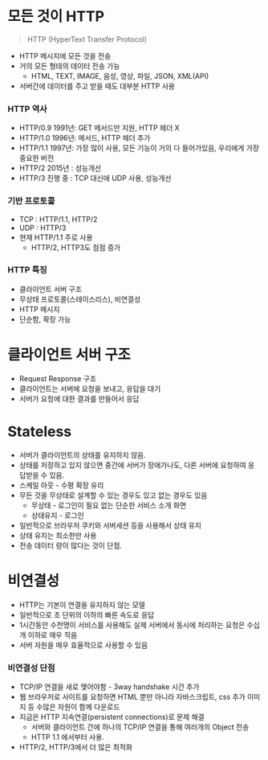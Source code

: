 # 모든 것이 HTTP
> HTTP (HyperText Transfer Protocol)
* HTTP 메시지에 모든 것을 전송
* 거의 모든 형태의 데이터 전송 가능
	* HTML, TEXT, IMAGE, 음성, 영상, 파일, JSON, XML(API)
* 서버간에 데이터를 주고 받을 때도 대부분 HTTP 사용

### HTTP 역사 
* HTTP/0.9 1991년: GET 메서드만 지원, HTTP 헤더 X
* HTTP/1.0 1996년: 메서드, HTTP 헤더 추가
* HTTP/1.1 1997년: 가장 많이 사용, 모든 기능이 거의 다 들어가있음, 우리에게 가장 중요한 버전
* HTTP/2 2015년 : 성능개선
* HTTP/3 진행 중 : TCP 대신에 UDP 사용, 성능개선

### 기반 프로토콜 
* TCP : HTTP/1.1, HTTP/2
* UDP : HTTP/3
* 현재 HTTP/1.1 주로 사용
	* HTTP/2, HTTP3도 점점 증가 

### HTTP 특징
* 클라이언트 서버 구조
* 무상태 프로토콜(스테이스리스), 비연결성
* HTTP 메시지
* 단순함, 확장 가능

# 클라이언트 서버 구조 
* Request Response 구조 
* 클라이언트는 서버에 요청을 보내고, 응답을 대기
* 서버가 요청에 대한 결과를 만들어서 응답

# Stateless
* 서버가 클라이언트의 상태를 유지하지 않음.
* 상태를 저장하고 있지 않으면 중간에 서버가 장애가나도, 다른 서버에 요청하여 응답받을 수 있음.
* 스케일 아웃 - 수평 확장 유리 
* 무든 것을 무상태로 설계할 수 있는 경우도 있고 없는 경우도 있음
	* 무상태 - 로그인이 필요 없는 단순한 서비스 소개 화면
	* 상태유지 - 로그인
* 일반적으로 브라우저 쿠키와 서버세션 등을 사용해서 상태 유지
* 상태 유지는 최소한만 사용
* 전송 데이터 량이 많다는 것이 단점.

# 비연결성
* HTTP는 기본이 연결을 유지하지 않는 모델
* 일반적으로 초 단위의 이하의 빠른 속도로 응답
* 1시간동안 수천명이 서비스를 사용해도 실제 서버에서 동시에 처리하는 요청은 수십개 이하로 매우 작음
* 서버 자원을 매우 효율적으로 사용할 수 있음

### 비연결성 단점
* TCP/IP 연결을 새로 맺어야함 - 3way handshake 시간 추가 
* 웹 브라우저로 사이트를 요청하면 HTML 뿐만 아니라 자바스크립트, css 추가 이미지 등 수많은 자원이 함께 다운로드
* 지금은 HTTP 지속연결(persistent connections)로 문제 해결
	* 서버와 클라이언트 간에 하나의 TCP/IP 연결을 통해 여러개의 Object 전송 
	* HTTP 1.1 에서부터 사용.
* HTTP/2, HTTP/3에서 더 많은 최적화 















